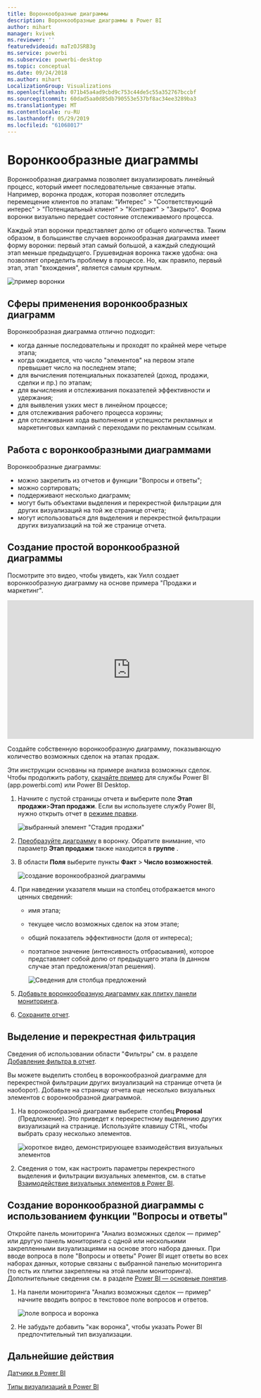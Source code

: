 ```yaml
---
title: Воронкообразные диаграммы
description: Воронкообразные диаграммы в Power BI
author: mihart
manager: kvivek
ms.reviewer: ''
featuredvideoid: maTzOJSRB3g
ms.service: powerbi
ms.subservice: powerbi-desktop
ms.topic: conceptual
ms.date: 09/24/2018
ms.author: mihart
LocalizationGroup: Visualizations
ms.openlocfilehash: 071b45a4ad9cbd9c753c44de5c55a352767bccbf
ms.sourcegitcommit: 60dad5aa0d85db790553e537bf8ac34ee3289ba3
ms.translationtype: MT
ms.contentlocale: ru-RU
ms.lasthandoff: 05/29/2019
ms.locfileid: "61068017"
---
```

# <a name="funnel-charts"></a>Воронкообразные диаграммы
Воронкообразная диаграмма позволяет визуализировать линейный процесс, который имеет последовательные связанные этапы. Например, воронка продаж, которая позволяет отследить перемещение клиентов по этапам: "Интерес" \> "Соответствующий интерес" \> "Потенциальный клиент" \> "Контракт" \> "Закрыто".  Форма воронки визуально передает состояние отслеживаемого процесса.

Каждый этап воронки представляет долю от общего количества. Таким образом, в большинстве случаев воронкообразная диаграмма имеет форму воронки: первый этап самый большой, а каждый следующий этап меньше предыдущего.  Грушевидная воронка также удобна: она позволяет определить проблему в процессе.  Но, как правило, первый этап, этап "вхождения", является самым крупным.

![пример воронки](media/power-bi-visualization-funnel-charts/funnelplain.png)

## <a name="when-to-use-a-funnel-chart"></a>Сферы применения воронкообразных диаграмм
Воронкообразная диаграмма отлично подходит:

* когда данные последовательны и проходят по крайней мере четыре этапа;
* когда ожидается, что число "элементов" на первом этапе превышает число на последнем этапе;
* для вычисления потенциальных показателей (доход, продажи, сделки и пр.) по этапам;
* для вычисления и отслеживания показателей эффективности и удержания;
* для выявления узких мест в линейном процессе;
* для отслеживания рабочего процесса корзины;
* для отслеживания хода выполнения и успешности рекламных и маркетинговых кампаний с переходами по рекламным ссылкам.

## <a name="working-with-funnel-charts"></a>Работа с воронкообразными диаграммами
Воронкообразные диаграммы:

* можно закрепить из отчетов и функции "Вопросы и ответы";
* можно сортировать;
* поддерживают несколько диаграмм;
* могут быть объектами выделения и перекрестной фильтрации для других визуализаций на той же странице отчета;
* могут использоваться для выделения и перекрестной фильтрации других визуализаций на той же странице отчета.

## <a name="create-a-basic-funnel-chart"></a>Создание простой воронкообразной диаграммы
Посмотрите это видео, чтобы увидеть, как Уилл создает воронкообразную диаграмму на основе примера "Продажи и маркетинг".

<iframe width="560" height="315" src="https://www.youtube.com/embed/qKRZPBnaUXM" frameborder="0" allow="autoplay; encrypted-media" allowfullscreen></iframe>


Создайте собственную воронкообразную диаграмму, показывающую количество возможных сделок на этапах продаж.

Эти инструкции основаны на примере анализа возможных сделок. Чтобы продолжить работу, [скачайте пример](../sample-datasets.md) для службы Power BI (app.powerbi.com) или Power BI Desktop.   

1. Начните с пустой страницы отчета и выберите поле **Этап продажи**\>**Этап продажи**. Если вы используете службу Power BI, нужно открыть отчет в [режиме правки](../service-interact-with-a-report-in-editing-view.md).
   
    ![выбранный элемент "Стадия продажи"](media/power-bi-visualization-funnel-charts/funnelselectfield_new.png)
2. [Преобразуйте диаграмму](power-bi-report-change-visualization-type.md) в воронку. Обратите внимание, что параметр **Этап продажи** также находится в **группе** . 
3. В области **Поля** выберите пункты **Факт** \> **Число возможностей**.
   
    ![создание воронкообразной диаграммы](media/power-bi-visualization-funnel-charts/power-bi-funnel.png)
4. При наведении указателя мыши на столбец отображается много ценных сведений:
   
   * имя этапа;
   * текущее число возможных сделок на этом этапе;
   * общий показатель эффективности (доля от интереса); 
   * поэтапное значение (интенсивность отбрасывания), которое представляет собой долю от предыдущего этапа (в данном случае этап предложения/этап решения).
     
     ![Сведения для столбца предложений](media/power-bi-visualization-funnel-charts/funnelhover_new.png)
5. [Добавьте воронкообразную диаграмму как плитку панели мониторинга](../service-dashboard-tiles.md). 
6. [Сохраните отчет](../service-report-save.md).

## <a name="highlighting-and-cross-filtering"></a>Выделение и перекрестная фильтрация
Сведения об использовании области "Фильтры" см. в разделе [Добавление фильтра в отчет](../power-bi-report-add-filter.md).

Вы можете выделить столбец в воронкообразной диаграмме для перекрестной фильтрации других визуализаций на странице отчета (и наоборот). Добавьте на страницу отчета еще несколько визуальных элементов с воронкообразной диаграммой.

1. На воронкообразной диаграмме выберите столбец **Proposal** (Предложение). Это приведет к перекрестному выделению других визуализаций на странице. Используйте клавишу CTRL, чтобы выбрать сразу несколько элементов.
   
   ![короткое видео, демонстрирующее взаимодействия визуальных элементов](media/power-bi-visualization-funnel-charts/funnelchartnoowl.gif)
2. Сведения о том, как настроить параметры перекрестного выделения и фильтрации визуальных элементов, см. в статье [Взаимодействие визуальных элементов в Power BI](../service-reports-visual-interactions.md).

## <a name="create-a-funnel-chart-using-qa"></a>Создание воронкообразной диаграммы с использованием функции "Вопросы и ответы"
Откройте панель мониторинга "Анализ возможных сделок — пример" или другую панель мониторинга с одной или несколькими закрепленными визуализациями на основе этого набора данных.  При вводе вопроса в поле "Вопросы и ответы" Power BI ищет ответы во всех наборах данных, которые связаны с выбранной панелью мониторинга (то есть их плитки закреплены на этой панели мониторинга). Дополнительные сведения см. в разделе [Power BI — основные понятия](../service-basic-concepts.md).

1. На панели мониторинга "Анализ возможных сделок — пример" начните вводить вопрос в текстовое поле вопросов и ответов.
   
   ![поле вопроса и воронка](media/power-bi-visualization-funnel-charts/power-bi-qna.png)
   
2. Не забудьте добавить "как воронка", чтобы указать Power BI предпочтительный тип визуализации.

## <a name="next-steps"></a>Дальнейшие действия

[Датчики в Power BI](power-bi-visualization-radial-gauge-charts.md)

[Типы визуализаций в Power BI](power-bi-visualization-types-for-reports-and-q-and-a.md)
